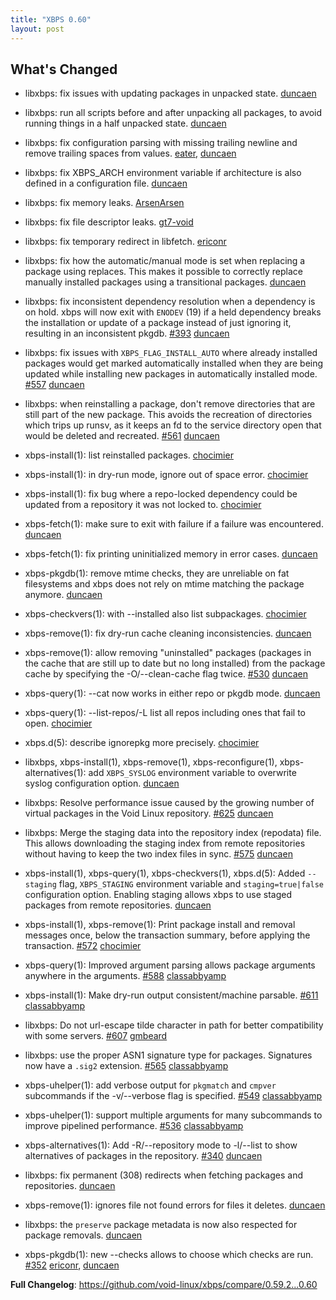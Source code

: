 ```yaml
---
title: "XBPS 0.60"
layout: post
---
```


## What's Changed

 * libxbps: fix issues with updating packages in unpacked state. [duncaen](https://github.com/duncaen)

 * libxbps: run all scripts before and after unpacking all packages,
   to avoid running things in a half unpacked state. [duncaen](https://github.com/duncaen)

 * libxbps: fix configuration parsing with missing trailing newline
   and remove trailing spaces from values. [eater](https://github.com/eater), [duncaen](https://github.com/duncaen)

 * libxbps: fix XBPS_ARCH environment variable if architecture
   is also defined in a configuration file. [duncaen](https://github.com/duncaen)

 * libxbps: fix memory leaks. [ArsenArsen](https://github.com/ArsenArsen)

 * libxbps: fix file descriptor leaks. [gt7-void](https://github.com/gt7-void)

 * libxbps: fix temporary redirect in libfetch. [ericonr](https://github.com/ericonr)

 * libxbps: fix how the automatic/manual mode is set when replacing a
    package using replaces. This makes it possible to correctly replace
    manually installed packages using a transitional packages. [duncaen](https://github.com/duncaen)

 * libxbps: fix inconsistent dependency resolution when a dependency
   is on hold. xbps will now exit with `ENODEV` (19) if a held dependency
   breaks the installation or update of a package instead of just ignoring
   it, resulting in an inconsistent pkgdb. [#393](https://github.com/void-linux/xbps/pull/393) [duncaen](https://github.com/duncaen)

 * libxbps: fix issues with `XBPS_FLAG_INSTALL_AUTO` where already installed
   packages would get marked automatically installed when they are being
   updated while installing new packages in automatically installed mode.
   [#557](https://github.com/void-linux/xbps/pull/557) [duncaen](https://github.com/duncaen)

 * libxbps: when reinstalling a package, don't remove directories that are still
   part of the new package. This avoids the recreation of directories which
   trips up runsv, as it keeps an fd to the service directory open that would
   be deleted and recreated. [#561](https://github.com/void-linux/xbps/pull/561) [duncaen](https://github.com/duncaen)

 * xbps-install(1): list reinstalled packages. [chocimier](https://github.com/chocimier)

 * xbps-install(1): in dry-run mode, ignore out of space error. [chocimier](https://github.com/chocimier)

 * xbps-install(1): fix bug where a repo-locked dependency could be updated
   from a repository it was not locked to. [chocimier](https://github.com/chocimier)

 * xbps-fetch(1): make sure to exit with failure if a failure was encountered.
   [duncaen](https://github.com/duncaen)

 * xbps-fetch(1): fix printing uninitialized memory in error cases. [duncaen](https://github.com/duncaen)

 * xbps-pkgdb(1): remove mtime checks, they are unreliable on fat filesystems
   and xbps does not rely on mtime matching the package anymore. [duncaen](https://github.com/duncaen)

 * xbps-checkvers(1): with --installed also list subpackages. [chocimier](https://github.com/chocimier)

 * xbps-remove(1): fix dry-run cache cleaning inconsistencies. [duncaen](https://github.com/duncaen)

 * xbps-remove(1): allow removing "uninstalled" packages (packages in the cache
   that are still up to date but no long installed) from the package
   cache by specifying the -O/--clean-cache flag twice. [#530](https://github.com/void-linux/xbps/pull/530) [duncaen](https://github.com/duncaen)

 * xbps-query(1): --cat now works in either repo or pkgdb mode. [duncaen](https://github.com/duncaen)

 * xbps-query(1): --list-repos/-L list all repos including ones that
   fail to open. [chocimier](https://github.com/chocimier)

 * xbps.d(5): describe ignorepkg more precisely. [chocimier](https://github.com/chocimier)

 * libxbps, xbps-install(1), xbps-remove(1), xbps-reconfigure(1),
   xbps-alternatives(1): add `XBPS_SYSLOG` environment variable to overwrite
   syslog configuration option. [duncaen](https://github.com/duncaen)

 * libxbps: Resolve performance issue caused by the growing number of virtual packages
   in the Void Linux repository. [#625](https://github.com/void-linux/xbps/pull/625) [duncaen](https://github.com/duncaen)

 * libxbps: Merge the staging data into the repository index (repodata) file.
   This allows downloading the staging index from remote repositories without
   having to keep the two index files in sync. [#575](https://github.com/void-linux/xbps/pull/575) [duncaen](https://github.com/duncaen)

 * xbps-install(1), xbps-query(1), xbps-checkvers(1), xbps.d(5): Added `--staging` flag,
   `XBPS_STAGING` environment variable and `staging=true|false` configuration option.
   Enabling staging allows xbps to use staged packages from remote repositories.
   [duncaen](https://github.com/duncaen)

 * xbps-install(1), xbps-remove(1): Print package install and removal messages once,
   below the transaction summary, before applying the transaction. [#572](https://github.com/void-linux/xbps/pull/572) [chocimier](https://github.com/chocimier)

 * xbps-query(1): Improved argument parsing allows package arguments anywhere in the
   arguments. [#588](https://github.com/void-linux/xbps/pull/588) [classabbyamp](https://github.com/classabbyamp)

 * xbps-install(1): Make dry-run output consistent/machine parsable. [#611](https://github.com/void-linux/xbps/pull/611) [classabbyamp](https://github.com/classabbyamp)

 * libxbps: Do not url-escape tilde character in path for better compatibility with
   some servers. [#607](https://github.com/void-linux/xbps/pull/607) [gmbeard](https://github.com/gmbeard)

 * libxbps: use the proper ASN1 signature type for packages. Signatures now have a `.sig2`
   extension. [#565](https://github.com/void-linux/xbps/pull/565) [classabbyamp](https://github.com/classabbyamp)

 * xbps-uhelper(1): add verbose output for `pkgmatch` and `cmpver` subcommands if the
   -v/--verbose flag is specified. [#549](https://github.com/void-linux/xbps/pull/549) [classabbyamp](https://github.com/classabbyamp)

 * xbps-uhelper(1): support multiple arguments for many subcommands to improve pipelined
   performance. [#536](https://github.com/void-linux/xbps/pull/536) [classabbyamp](https://github.com/classabbyamp)

 * xbps-alternatives(1): Add -R/--repository mode to -l/--list to show alternatives
   of packages in the repository. [#340](https://github.com/void-linux/xbps/pull/340) [duncaen](https://github.com/duncaen)

 * libxbps: fix permanent (308) redirects when fetching packages and repositories. [duncaen](https://github.com/duncaen)

 * xbps-remove(1): ignores file not found errors for files it deletes. [duncaen](https://github.com/duncaen)

 * libxbps: the `preserve` package metadata is now also respected for package removals. [duncaen](https://github.com/duncaen)

 * xbps-pkgdb(1): new --checks allows to choose which checks are run. [#352](https://github.com/void-linux/xbps/pull/352) [ericonr](https://github.com/ericonr), [duncaen](https://github.com/duncaen)

**Full Changelog**: https://github.com/void-linux/xbps/compare/0.59.2...0.60
